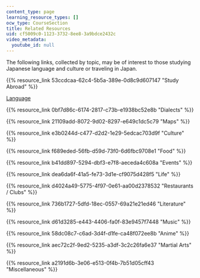 ```yaml
---
content_type: page
learning_resource_types: []
ocw_type: CourseSection
title: Related Resources
uid: cf5009c0-1123-3732-8ee8-3a9bdce2432c
video_metadata:
  youtube_id: null
---
```


The following links, collected by topic, may be of interest to those studying Japanese language and culture or traveling in Japan.

{{% resource_link 53ccdcaa-62c4-5b5a-389e-0d8c9d607147 "Study Abroad" %}}

[Language](./resolveuid/e71cd5a9e404e21dfaf6bf80503a364c)

{{% resource_link 0bf7d86c-6174-2817-c73b-e1938bc52e8b "Dialects" %}}

{{% resource_link 21109add-8072-9d02-8297-e649c1dc5c79 "Maps" %}}

{{% resource_link e3b0244d-c477-d2d2-1e29-5edcac703d9f "Culture" %}}

{{% resource_link f689eded-56fb-d59d-73f0-6d6fbc9708e1 "Food" %}}

{{% resource_link b41dd897-5294-dbf3-e7f8-aeceda4c608a "Events" %}}

{{% resource_link dea6da6f-41a5-fe73-3d1e-cf9075d428f5 "Life" %}}

{{% resource_link d4024a49-5775-4f97-0e61-aa00d2378532 "Restaurants / Clubs" %}}

{{% resource_link 736b1727-5dfd-18ec-0557-69a21e21ed46 "Literature" %}}

{{% resource_link d61d3285-e443-4406-fa0f-83e9457f7448 "Music" %}}

{{% resource_link 58dc08c7-c6ad-3d4f-d1fe-ca48f072ee8b "Anime" %}}

{{% resource_link aec72c2f-9ed2-5235-a3df-3c2c26fa6e37 "Martial Arts" %}}

{{% resource_link a2191d6b-3e06-e513-0f4b-7b51d05cff43 "Miscellaneous" %}}